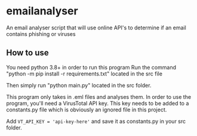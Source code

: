 # emailanalyser
An email analyser script that will use online API's to determine if an email contains phishing or viruses

## How to use
You need python 3.8+ in order to run this program
Run the command "python -m pip install -r requirements.txt" located in the src file

Then simply run "python main.py" located in the src folder.

This program only takes in .eml files and analyses them.
In order to use the program, you'll need a VirusTotal API key. This key needs to be added to a constants.py file which is obviously an ignored file in this project.

Add `VT_API_KEY = 'api-key-here'` and save it as constants.py in your src folder.
